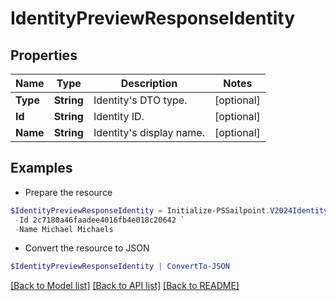 # IdentityPreviewResponseIdentity
## Properties

Name | Type | Description | Notes
------------ | ------------- | ------------- | -------------
**Type** | **String** | Identity&#39;s DTO type. | [optional] 
**Id** | **String** | Identity ID. | [optional] 
**Name** | **String** | Identity&#39;s display name. | [optional] 

## Examples

- Prepare the resource
```powershell
$IdentityPreviewResponseIdentity = Initialize-PSSailpoint.V2024IdentityPreviewResponseIdentity  -Type IDENTITY `
 -Id 2c7180a46faadee4016fb4e018c20642 `
 -Name Michael Michaels
```

- Convert the resource to JSON
```powershell
$IdentityPreviewResponseIdentity | ConvertTo-JSON
```

[[Back to Model list]](../README.md#documentation-for-models) [[Back to API list]](../README.md#documentation-for-api-endpoints) [[Back to README]](../README.md)

